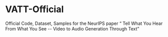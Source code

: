 # VATT-Official
Official Code, Dataset, Samples for the NeurIPS paper “ Tell What You Hear From What You See -- Video to Audio Generation Through Text”

